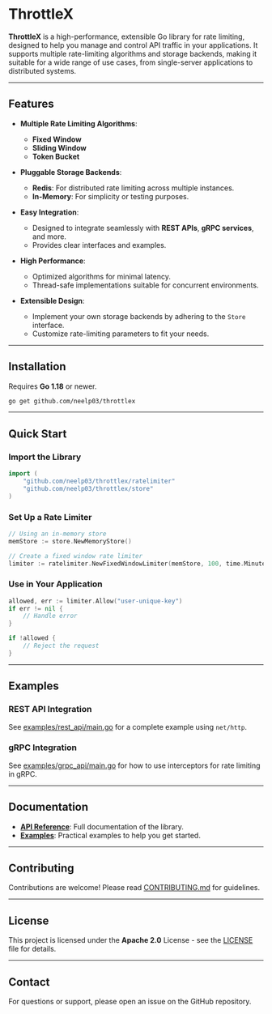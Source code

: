 # ThrottleX

**ThrottleX** is a high-performance, extensible Go library for rate limiting, designed to help you manage and control API traffic in your applications. It supports multiple rate-limiting algorithms and storage backends, making it suitable for a wide range of use cases, from single-server applications to distributed systems.

---

## Features

- **Multiple Rate Limiting Algorithms**:
  - **Fixed Window**
  - **Sliding Window**
  - **Token Bucket**

- **Pluggable Storage Backends**:
  - **Redis**: For distributed rate limiting across multiple instances.
  - **In-Memory**: For simplicity or testing purposes.

- **Easy Integration**:
  - Designed to integrate seamlessly with **REST APIs**, **gRPC services**, and more.
  - Provides clear interfaces and examples.

- **High Performance**:
  - Optimized algorithms for minimal latency.
  - Thread-safe implementations suitable for concurrent environments.

- **Extensible Design**:
  - Implement your own storage backends by adhering to the `Store` interface.
  - Customize rate-limiting parameters to fit your needs.

---

## Installation

Requires **Go 1.18** or newer.

```bash
go get github.com/neelp03/throttlex
```

---

## Quick Start

### **Import the Library**

```go
import (
    "github.com/neelp03/throttlex/ratelimiter"
    "github.com/neelp03/throttlex/store"
)
```

### **Set Up a Rate Limiter**

```go
// Using an in-memory store
memStore := store.NewMemoryStore()

// Create a fixed window rate limiter
limiter := ratelimiter.NewFixedWindowLimiter(memStore, 100, time.Minute)
```

### **Use in Your Application**

```go
allowed, err := limiter.Allow("user-unique-key")
if err != nil {
    // Handle error
}

if !allowed {
    // Reject the request
}
```

---

## Examples

### **REST API Integration**

See [examples/rest_api/main.go](examples/rest_api/main.go) for a complete example using `net/http`.

### **gRPC Integration**

See [examples/grpc_api/main.go](examples/grpc_api/main.go) for how to use interceptors for rate limiting in gRPC.

---

## Documentation

- **[API Reference](https://pkg.go.dev/github.com/neelp03/throttlex)**: Full documentation of the library.
- **[Examples](examples/)**: Practical examples to help you get started.

---

## Contributing

Contributions are welcome! Please read [CONTRIBUTING.md](CONTRIBUTING.md) for guidelines.

---

## License

This project is licensed under the **Apache 2.0** License - see the [LICENSE](LICENSE) file for details.

---

## Contact

For questions or support, please open an issue on the GitHub repository.
